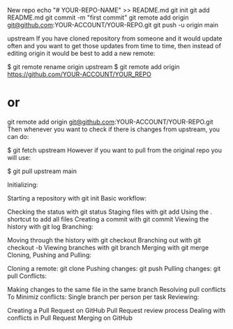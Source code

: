 New repo
echo "# YOUR-REPO-NAME" >> README.md
git init
git add README.md
git commit -m "first commit"
git remote add origin git@github.com:YOUR-ACCOUNT/YOUR-REPO.git
git push -u origin main

upstream
If you have cloned repository from someone and it would update often and you want to get those updates from time to time, then instead of editing origin it would be best to add a new remote:

$ git remote rename origin upstream
$ git remote add origin https://github.com/YOUR-ACCOUNT/YOUR_REPO
# or
git remote add origin git@github.com:YOUR-ACCOUNT/YOUR-REPO.git
Then whenever you want to check if there is changes from upstream, you can do:

$ git fetch upstream
However if you want to pull from the original repo you will use:

$ git pull upstream main

Initializing:

Starting a repository with git init
Basic workflow:

Checking the status with git status
Staging files with git add
Using the . shortcut to add all files
Creating a commit with git commit
Viewing the history with git log
Branching:

Moving through the history with git checkout <commit hash>
Branching out with git checkout -b <branch name>
Viewing branches with git branch
Merging with git merge
Cloning, Pushing and Pulling:

Cloning a remote: git clone <url>
Pushing changes: git push
Pulling changes: git pull
Conflicts:

Making changes to the same file in the same branch
Resolving pull conflicts
To Minimiz conflicts: Single branch per person per task
Reviewing:

Creating a Pull Request on GitHub
Pull Request review process
Dealing with conflicts in Pull Request
Merging on GitHub


